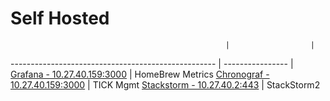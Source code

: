 # Self Hosted

                                                    |                  |
--------------------------------------------------- | ---------------- | 
[Grafana - 10.27.40.159:3000](10.27.40.159:3000)    | HomeBrew Metrics
[Chronograf - 10.27.40.159:3000](10.27.40.159:3000) | TICK Mgmt
[Stackstorm - 10.27.40.2:443](https://10.27.40.2/)  | StackStorm2
